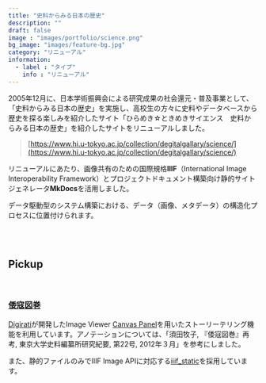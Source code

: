 ```yaml
---
title: "史料からみる日本の歴史"
description: ""
draft: false
image : "images/portfolio/science.png"
bg_image: "images/feature-bg.jpg"
category: "リニューアル"
information:
  - label : "タイプ"
    info : "リニューアル"
---
```


2005年12月に、日本学術振興会による研究成果の社会還元・普及事業として、「史料からみる日本の歴史」を実施し、高校生の方々に史料やデータベースから歴史を探る楽しみを紹介したサイト「ひらめき☆ときめきサイエンス　史料からみる日本の歴史」を紹介したサイトをリニューアルしました。

> [https://www.hi.u-tokyo.ac.jp/collection/degitalgallary/science/](https://www.hi.u-tokyo.ac.jp/collection/degitalgallary/science/)

リニューアルにあたり、画像共有のための国際規格**IIIF**（International Image Interoperability Framework）とプロジェクトドキュメント構築向け静的サイトジェネレータ**MkDocs**を活用しました。

データ駆動型のシステム構築における、データ（画像、メタデータ）の構造化プロセスに位置付けられます。

<br/>
<br/>

## Pickup

<br/>

### [倭寇図巻](https://www.hi.u-tokyo.ac.jp/collection/degitalgallary/science/013/)

[Digirati](https://digirati.com/)が開発したImage Viewer [Canvas Panel](https://cultural-heritage.digirati.com/building-blocks/canvas-panel/)を用いたストーリーテリング機能を利用しています。アノテーションについては、「須田牧子, 『倭寇図巻』再考, 東京大学史料編纂所研究紀要, 第22号, 2012年３月」を参考にしました。

また、静的ファイルのみでIIIF Image APIに対応する[iiif_static][1]を採用しています。


[1]: https://github.com/zimeon/iiif/blob/master/iiif_static.py